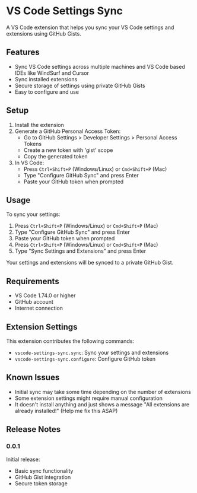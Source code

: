 # VS Code Settings Sync

A VS Code extension that helps you sync your VS Code settings and extensions using GitHub Gists.

## Features

- Sync VS Code settings across multiple machines and VS Code based IDEs like WindSurf and Cursor
- Sync installed extensions
- Secure storage of settings using private GitHub Gists
- Easy to configure and use

## Setup

1. Install the extension
2. Generate a GitHub Personal Access Token:
   - Go to GitHub Settings > Developer Settings > Personal Access Tokens
   - Create a new token with 'gist' scope
   - Copy the generated token
3. In VS Code:
   - Press `Ctrl+Shift+P` (Windows/Linux) or `Cmd+Shift+P` (Mac)
   - Type "Configure GitHub Sync" and press Enter
   - Paste your GitHub token when prompted

## Usage

To sync your settings:

1. Press `Ctrl+Shift+P` (Windows/Linux) or `Cmd+Shift+P` (Mac)
2. Type "Configure GitHub Sync" and press Enter
3. Paste your GitHub token when prompted
4. Press `Ctrl+Shift+P` (Windows/Linux) or `Cmd+Shift+P` (Mac)
5. Type "Sync Settings and Extensions" and press Enter

Your settings and extensions will be synced to a private GitHub Gist.

## Requirements

- VS Code 1.74.0 or higher
- GitHub account
- Internet connection

## Extension Settings

This extension contributes the following commands:

- `vscode-settings-sync.sync`: Sync your settings and extensions
- `vscode-settings-sync.configure`: Configure GitHub token

## Known Issues

- Initial sync may take some time depending on the number of extensions
- Some extension settings might require manual configuration
- It doesn't install anything and just shows a message "All extensions are already installed!" (Help me fix this ASAP)

## Release Notes

### 0.0.1

Initial release:

- Basic sync functionality
- GitHub Gist integration
- Secure token storage
